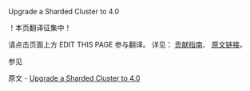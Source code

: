  Upgrade a Sharded Cluster to 4.0

 ！本页翻译征集中！

请点击页面上方 EDIT THIS PAGE 参与翻译。
详见：
[贡献指南]( https://github.com/JinMuInfo/MongoDB-Manual-zh/blob/master/CONTRIBUTING.md )、
[原文链接](  https://docs.mongodb.com/manual/release-notes/4.0-upgrade-sharded-cluster/  )。

 参见

原文 - [Upgrade a Sharded Cluster to 4.0]( https://docs.mongodb.com/manual/release-notes/4.0-upgrade-sharded-cluster/ )

